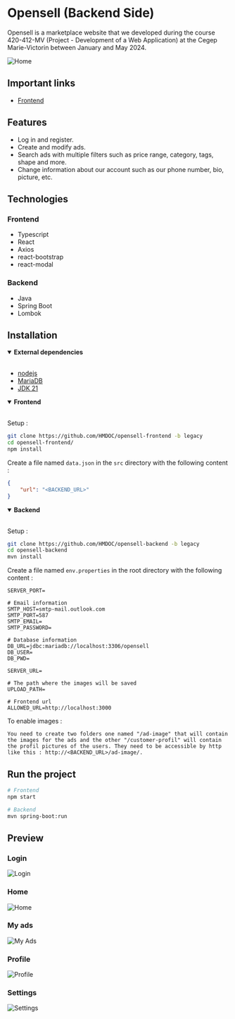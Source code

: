 # Opensell (Backend Side)

Opensell is a marketplace website that we developed during the course 420-412-MV (Project - Development of a Web Application) at the Cegep Marie-Victorin between January and May 2024.

![Home](https://raw.githubusercontent.com/HMDOC/readme-src/main/home3.png)

## Important links

- [Frontend](https://github.com/HMDOC/opensell-frontend/tree/legacy)

## Features

- Log in and register.
- Create and modify ads.
- Search ads with multiple filters such as price range, category, tags, shape and more.
- Change information about our account such as our phone number, bio, picture, etc.

## Technologies

### Frontend

- Typescript
- React
- Axios
- react-bootstrap
- react-modal

### Backend

- Java
- Spring Boot
- Lombok

## Installation
<!-- Dependencies -->
<details open><summary><b>External dependencies</b></summary>
<br />

- [nodejs](https://nodejs.org/en/download/prebuilt-installer)
- [MariaDB](https://mariadb.org/download/)
- [JDK 21](https://www.oracle.com/ca-en/java/technologies/downloads/#java21)

</details>

<!-- Frontend section -->
<details open><summary><b>Frontend</b></summary>
<br />

Setup :

```sh
git clone https://github.com/HMDOC/opensell-frontend -b legacy
cd opensell-frontend/
npm install
```

Create a file named `data.json` in the `src` directory with the following content :

```json
{
    "url": "<BACKEND_URL>"
}
```

</details>

<!-- Backend section -->
<details open><summary><b>Backend</b></summary>
<br />

Setup :

```sh
git clone https://github.com/HMDOC/opensell-backend -b legacy
cd opensell-backend
mvn install
```

Create a file named `env.properties` in the root directory with the following content :

```properties
SERVER_PORT=

# Email information
SMTP_HOST=smtp-mail.outlook.com
SMTP_PORT=587
SMTP_EMAIL=
SMTP_PASSWORD=

# Database information
DB_URL=jdbc:mariadb://localhost:3306/opensell
DB_USER=
DB_PWD=

SERVER_URL=

# The path where the images will be saved
UPLOAD_PATH=

# Frontend url
ALLOWED_URL=http://localhost:3000
```

To enable images :

```text
You need to create two folders one named "/ad-image" that will contain the images for the ads and the other "/customer-profil" will contain the profil pictures of the users. They need to be accessible by http like this : http://<BACKEND_URL>/ad-image/.
```

</details>

## Run the project

```sh
# Frontend
npm start

# Backend
mvn spring-boot:run
```

## Preview

### Login

![Login](https://raw.githubusercontent.com/HMDOC/readme-src/main/login.png)

### Home

![Home](https://raw.githubusercontent.com/HMDOC/readme-src/main/connected_option_in_main_page.png)

### My ads

![My Ads](https://raw.githubusercontent.com/HMDOC/readme-src/main/my-ads.png)

### Profile

![Profile](https://raw.githubusercontent.com/HMDOC/readme-src/main/profil.png)

### Settings

![Settings](https://raw.githubusercontent.com/HMDOC/readme-src/main/settings.png)
